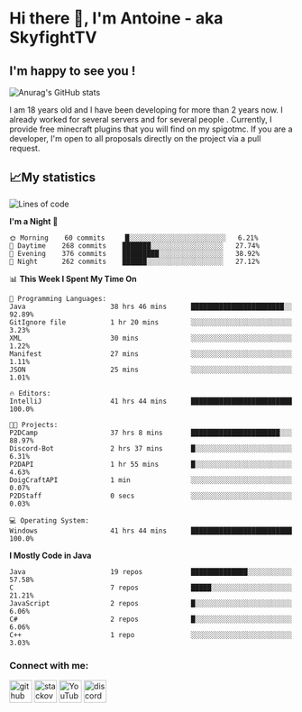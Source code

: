 # Hi there 👋, I'm Antoine - aka SkyfightTV
## I'm happy to see you !
![Anurag's GitHub stats](https://github-readme-stats.vercel.app/api?username=SKyfightTV&show_icons=true&theme=dark&count_private=true&)

I am 18 years old and I have been developing for more than 2 years now. I already worked for several servers and for several people . Currently, I provide free minecraft plugins that you will find on my spigotmc.
If you are a developer, I'm open to all proposals directly on the project via a pull request.

## 📈My statistics
<!--START_SECTION:waka-->
![Lines of code](https://img.shields.io/badge/From%20Hello%20World%20I%27ve%20Written-2%20Million%20lines%20of%20code-blue)

**I'm a Night 🦉** 

```text
🌞 Morning    60 commits     █░░░░░░░░░░░░░░░░░░░░░░░░   6.21% 
🌆 Daytime    268 commits    ███████░░░░░░░░░░░░░░░░░░   27.74% 
🌃 Evening    376 commits    █████████░░░░░░░░░░░░░░░░   38.92% 
🌙 Night      262 commits    ██████░░░░░░░░░░░░░░░░░░░   27.12%

```


📊 **This Week I Spent My Time On** 

```text
💬 Programming Languages: 
Java                     38 hrs 46 mins      ███████████████████████░░   92.89% 
GitIgnore file           1 hr 20 mins        ░░░░░░░░░░░░░░░░░░░░░░░░░   3.23% 
XML                      30 mins             ░░░░░░░░░░░░░░░░░░░░░░░░░   1.22% 
Manifest                 27 mins             ░░░░░░░░░░░░░░░░░░░░░░░░░   1.11% 
JSON                     25 mins             ░░░░░░░░░░░░░░░░░░░░░░░░░   1.01%

🔥 Editors: 
IntelliJ                 41 hrs 44 mins      █████████████████████████   100.0%

🐱‍💻 Projects: 
P2DCamp                  37 hrs 8 mins       ██████████████████████░░░   88.97% 
Discord-Bot              2 hrs 37 mins       █░░░░░░░░░░░░░░░░░░░░░░░░   6.31% 
P2DAPI                   1 hr 55 mins        █░░░░░░░░░░░░░░░░░░░░░░░░   4.63% 
DoigCraftAPI             1 min               ░░░░░░░░░░░░░░░░░░░░░░░░░   0.07% 
P2DStaff                 0 secs              ░░░░░░░░░░░░░░░░░░░░░░░░░   0.03%

💻 Operating System: 
Windows                  41 hrs 44 mins      █████████████████████████   100.0%

```

**I Mostly Code in Java** 

```text
Java                     19 repos            ██████████████░░░░░░░░░░░   57.58% 
C                        7 repos             █████░░░░░░░░░░░░░░░░░░░░   21.21% 
JavaScript               2 repos             █░░░░░░░░░░░░░░░░░░░░░░░░   6.06% 
C#                       2 repos             █░░░░░░░░░░░░░░░░░░░░░░░░   6.06% 
C++                      1 repo              ░░░░░░░░░░░░░░░░░░░░░░░░░   3.03%

```



<!--END_SECTION:waka-->

### Connect with me:

[<img src='https://cdn.jsdelivr.net/npm/simple-icons@3.0.1/icons/github.svg' alt='github' height='40'>](https://github.com/SKyfightTV)  [<img src='https://cdn.jsdelivr.net/npm/simple-icons@3.0.1/icons/stackoverflow.svg' alt='stackoverflow' height='40'>](https://stackoverflow.com/users/16952856)  [<img src='https://cdn.jsdelivr.net/npm/simple-icons@3.0.1/icons/youtube.svg' alt='YouTube' height='40'>](https://www.youtube.com/channel/UCjzzQNjlBr-AZ5j1A8lMMKw)  [<img src='https://cdn.jsdelivr.net/npm/simple-icons@3.0.1/icons/discord.svg' alt='discord' height='40'>](https://discord.gg/u8yzVac)  
